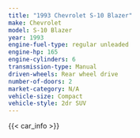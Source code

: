 ```yaml
---
title: "1993 Chevrolet S-10 Blazer"
make: Chevrolet
model: S-10 Blazer
year: 1993
engine-fuel-type: regular unleaded
engine-hp: 165
engine-cylinders: 6
transmission-type: Manual
driven-wheels: Rear wheel drive
number-of-doors: 2
market-category: N/A
vehicle-size: Compact
vehicle-style: 2dr SUV
---
```


{{< car_info >}}
